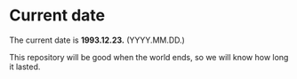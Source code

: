 # Current date

The current date is **1993.12.23.** (YYYY.MM.DD.)

This repository will be good when the world ends, so we will know how long it lasted.
